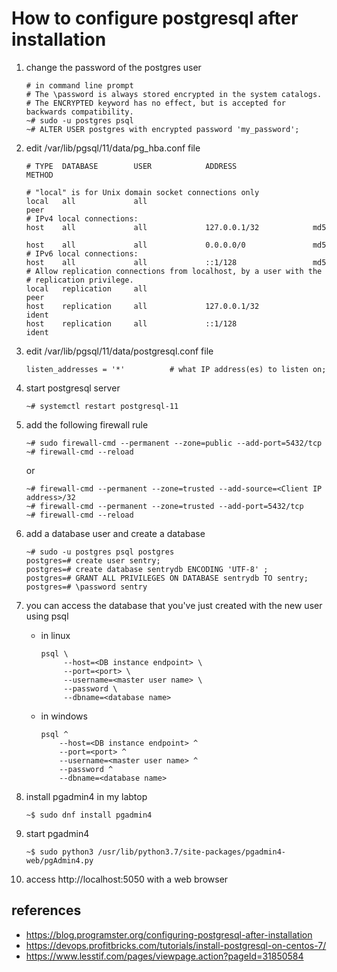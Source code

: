 # How to configure postgresql after installation

1. change the password of the postgres user
    ~~~
    # in command line prompt
    # The \password is always stored encrypted in the system catalogs.
    # The ENCRYPTED keyword has no effect, but is accepted for backwards compatibility.
    ~# sudo -u postgres psql
    ~# ALTER USER postgres with encrypted password 'my_password';
    ~~~

1. edit /var/lib/pgsql/11/data/pg_hba.conf file
    ~~~
    # TYPE  DATABASE        USER            ADDRESS                 METHOD

    # "local" is for Unix domain socket connections only
    local   all             all                                     peer
    # IPv4 local connections:
    host    all             all             127.0.0.1/32            md5

    host    all             all             0.0.0.0/0               md5
    # IPv6 local connections:
    host    all             all             ::1/128                 md5
    # Allow replication connections from localhost, by a user with the
    # replication privilege.
    local   replication     all                                     peer
    host    replication     all             127.0.0.1/32            ident
    host    replication     all             ::1/128                 ident
    ~~~


1. edit /var/lib/pgsql/11/data/postgresql.conf file

    ~~~
    listen_addresses = '*'          # what IP address(es) to listen on; 
    ~~~

1. start postgresql server
    ~~~
    ~# systemctl restart postgresql-11
    ~~~


1. add the following firewall rule
    ~~~
    ~# sudo firewall-cmd --permanent --zone=public --add-port=5432/tcp 
    ~# firewall-cmd --reload
    ~~~
    or
    ~~~
    ~# firewall-cmd --permanent --zone=trusted --add-source=<Client IP address>/32
    ~# firewall-cmd --permanent --zone=trusted --add-port=5432/tcp
    ~# firewall-cmd --reload
    ~~~

1. add a database user and create a database
    ~~~
    ~# sudo -u postgres psql postgres
    postgres=# create user sentry;
    postgres=# create database sentrydb ENCODING 'UTF-8' ;
    postgres=# GRANT ALL PRIVILEGES ON DATABASE sentrydb TO sentry;
    postgres=# \password sentry
    ~~~

1. you can access the database that you've just created with the new user using psql
    - in linux
       ~~~
       psql \
            --host=<DB instance endpoint> \
            --port=<port> \
            --username=<master user name> \
            --password \
            --dbname=<database name> 
       ~~~
    - in windows
        ~~~ 
        psql ^
            --host=<DB instance endpoint> ^
            --port=<port> ^
            --username=<master user name> ^
            --password ^
            --dbname=<database name> 
         ~~~

1. install pgadmin4 in my labtop
    ~~~
    ~$ sudo dnf install pgadmin4
    ~~~

1. start pgadmin4
    ~~~
    ~$ sudo python3 /usr/lib/python3.7/site-packages/pgadmin4-web/pgAdmin4.py
    ~~~

1. access http://localhost:5050 with a web browser

## references
- https://blog.programster.org/configuring-postgresql-after-installation
- https://devops.profitbricks.com/tutorials/install-postgresql-on-centos-7/
- https://www.lesstif.com/pages/viewpage.action?pageId=31850584
